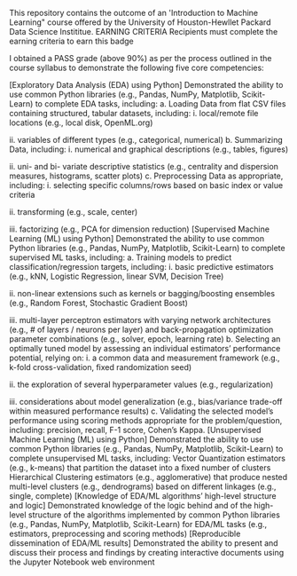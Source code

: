 This repository contains the outcome of an 'Introduction to Machine Learning" course offered by the University of Houston-Hewllet Packard Data Science Instititue.
EARNING CRITERIA
Recipients must complete the earning criteria to earn this badge

I obtained a PASS grade (above 90%) as per the
process outlined in the course syllabus to demonstrate the following
five core competencies:

[Exploratory Data Analysis (EDA) using Python] Demonstrated
the ability to use common Python libraries (e.g., Pandas, NumPy,
Matplotlib, Scikit-Learn) to complete EDA tasks, including:
a. Loading Data from flat CSV files containing structured, tabular datasets, including:
i.  local/remote file locations (e.g., local disk, OpenML.org)

ii. variables of different types (e.g., categorical, numerical)
b. Summarizing Data, including:
i.  numerical and graphical descriptions (e.g., tables, figures)

ii. uni- and bi- variate descriptive statistics (e.g.,
    centrality and dispersion measures, histograms, scatter
    plots)
c. Preprocessing Data as appropriate, including:
i.  selecting specific columns/rows based on basic index or
    value criteria

ii. transforming (e.g., scale, center)

iii. factorizing (e.g., PCA for dimension reduction)
[Supervised Machine Learning (ML) using Python] Demonstrated the ability to use common Python libraries (e.g., Pandas, NumPy, Matplotlib, Scikit-Learn) to complete supervised ML tasks, including:
a. Training models to predict classification/regression targets, including:
i.  basic predictive estimators (e.g., kNN, Logistic Regression,
    linear SVM, Decision Tree)

ii. non-linear extensions such as kernels or bagging/boosting
    ensembles (e.g., Random Forest, Stochastic Gradient Boost)

iii. multi-layer perceptron estimators with varying network
    architectures (e.g., \# of layers / neurons per layer) and
    back-propagation optimization parameter combinations (e.g.,
    solver, epoch, learning rate)
b. Selecting an optimally tuned model by assessing an individual estimators’ performance potential, relying on:
i.  a common data and measurement framework (e.g., k-fold
    cross-validation, fixed randomization seed)

ii. the exploration of several hyperparameter values (e.g.,
    regularization)

iii. considerations about model generalization (e.g.,
    bias/variance trade-off within measured performance results)
c. Validating the selected model’s performance using scoring methods appropriate for the problem/question, including: precision, recall, F-1 score, Cohen’s Kappa.
[Unsupervised Machine Learning (ML) using Python]
Demonstrated the ability to use common Python libraries (e.g.,
Pandas, NumPy, Matplotlib, Scikit-Learn) to complete unsupervised ML
tasks, including:
Vector Quantization estimators (e.g., k-means) that
partition the dataset into a fixed number of clusters
Hierarchical Clustering estimators (e.g., agglomerative)
that produce nested multi-level clusters (e.g., dendrograms)
based on different linkages (e.g., single, complete)
[Knowledge of EDA/ML algorithms’ high-level structure and
logic] Demonstrated knowledge of the logic behind and of the
high-level structure of the algorithms implemented by common Python
libraries (e.g., Pandas, NumPy, Matplotlib, Scikit-Learn) for EDA/ML
tasks (e.g., estimators, preprocessing and scoring methods)
[Reproducible dissemination of EDA/ML results] Demonstrated
the ability to present and discuss their process and findings by
creating interactive documents using the Jupyter Notebook web
environment
